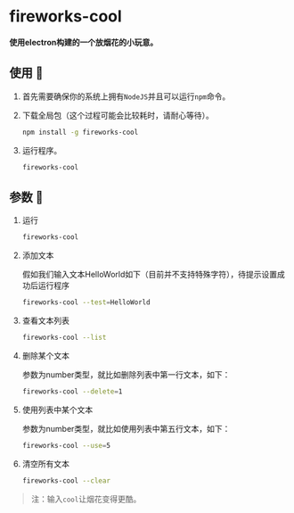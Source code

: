 # fireworks-cool #

**使用electron构建的一个放烟花的小玩意。**

## 使用 🐌 ##

1. 首先需要确保你的系统上拥有`NodeJS`并且可以运行`npm`命令。

2. 下载全局包（这个过程可能会比较耗时，请耐心等待）。

    ```sh
    npm install -g fireworks-cool
    ```

3. 运行程序。

    ```sh
    fireworks-cool
    ```

## 参数 🐍 ##

1. 运行

    ```sh
    fireworks-cool
    ```

2. 添加文本

    假如我们输入文本HelloWorld如下（目前并不支持特殊字符），待提示设置成功后运行程序

    ```sh
    fireworks-cool --test=HelloWorld
    ```

3. 查看文本列表

    ```sh
    fireworks-cool --list
    ```

4. 删除某个文本

    参数为number类型，就比如删除列表中第一行文本，如下：

    ```sh
    fireworks-cool --delete=1
    ```

5. 使用列表中某个文本

    参数为number类型，就比如使用列表中第五行文本，如下：

    ```sh
    fireworks-cool --use=5
    ```

6. 清空所有文本

    ```sh
    fireworks-cool --clear
    ```

> 注：输入`cool`让烟花变得更酷。
